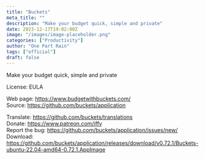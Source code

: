 ```yaml
---
title: "Buckets"
meta_title: ""
description: "Make your budget quick, simple and private"
date: 2023-12-17T19:02:00Z
image: "/images/image-placeholder.png"
categories: ["Productivity"]
author: "One Part Rain"
tags: ["official"]
draft: false
---
```


Make your budget quick, simple and private

License: EULA

Web page: https://www.budgetwithbuckets.com/  
Source: https://github.com/buckets/application

Translate: https://github.com/buckets/translations  
Donate: https://www.patreon.com/iffy  
Report the bug: https://github.com/buckets/application/issues/new/  
Download: https://github.com/buckets/application/releases/download/v0.72.1/Buckets-ubuntu-22.04-amd64-0.72.1.AppImage

